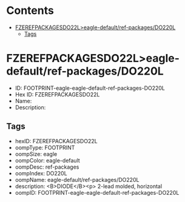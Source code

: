 



Contents
========

* [FZEREFPACKAGESDO22L>eagle-default/ref-packages/DO220L](#fzerefpackagesdo22leagle-defaultref-packagesdo220l)
	* [Tags](#tags)

# FZEREFPACKAGESDO22L>eagle-default/ref-packages/DO220L

- ID: FOOTPRINT-eagle-eagle-default-ref-packages-DO220L
- Hex ID: FZEREFPACKAGESDO22L
- Name: 
- Description: 

## Tags

- hexID: FZEREFPACKAGESDO22L
- oompType: FOOTPRINT
- oompSize: eagle
- oompColor: eagle-default
- oompDesc: ref-packages
- oompIndex: DO220L
- oompName: eagle-default/ref-packages/DO220L
- description: &lt;B&gt;DIODE&lt;/B&gt;&lt;p&gt;&#xD;
2-lead molded, horizontal
- oompID: FOOTPRINT-eagle-eagle-default-ref-packages-DO220L
